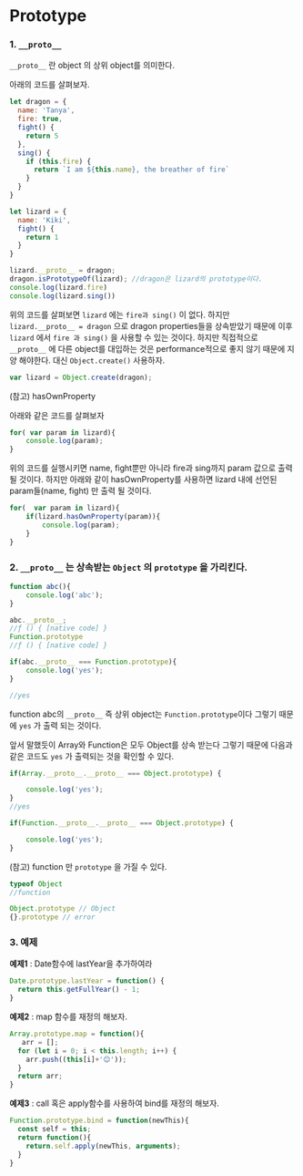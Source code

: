 # Prototype

### 1. `__proto__`

`__proto__` 란 object 의 상위 object를 의미한다.

아래의 코드를 살펴보자.

```js 
let dragon = {
  name: 'Tanya',
  fire: true,
  fight() {
    return 5
  },
  sing() {
    if (this.fire) {
      return `I am ${this.name}, the breather of fire`
    }
  }
}

let lizard = {
  name: 'Kiki',
  fight() {
    return 1
  }
}

lizard.__proto__ = dragon;
dragon.isPrototypeOf(lizard); //dragon은 lizard의 prototype이다.
console.log(lizard.fire)
console.log(lizard.sing())
```

위의 코드를 살펴보면 `lizard` 에는 `fire과 sing()` 이 없다. 하지만 `lizard.__proto__ = dragon` 으로 dragon properties들을 상속받았기 때문에 이후 `lizard` 에서 `fire 과 sing()` 을 사용할 수 있는 것이다. 하지만 직접적으로 `__proto__` 에 다른 object를 대입하는 것은 performance적으로 좋지 않기 때문에 지양 해야한다. 대신 `Object.create()` 사용하자.

```js 
var lizard = Object.create(dragon);
```



(참고) hasOwnProperty

아래와 같은 코드를 살펴보자

```js 
for( var param in lizard){
	console.log(param);
}
```

위의 코드를 실행시키면 name, fight뿐만 아니라 fire과 sing까지 param 값으로 출력 될 것이다. 하지만 아래와 같이 hasOwnProperty를 사용하면 lizard 내에 선언된 param들(name, fight) 만 출력 될 것이다.

```js 
for(  var param in lizard){
	if(lizard.hasOwnProperty(param)){
		console.log(param);
	}
}
```

### 2. `__proto__` 는 상속받는 `Object` 의 `prototype` 을 가리킨다.

```js 
function abc(){
	console.log('abc');
}

abc.__proto__;
//ƒ () { [native code] }
Function.prototype
//ƒ () { [native code] }

if(abc.__proto__ === Function.prototype){
	console.log('yes');
}

//yes
```

function abc의 `__proto__` 즉 상위 object는 `Function.prototype`이다 그렇기 때문에 `yes` 가 출력 되는 것이다.

앞서 말했듯이 Array와 Function은 모두 Object를 상속 받는다 그렇기 때문에 다음과 같은 코드도 `yes` 가 출력되는 것을 확인할 수 있다.

```js 
if(Array.__proto__.__proto__ === Object.prototype) {

	console.log('yes');
}
//yes

if(Function.__proto__.__proto__ === Object.prototype) {

	console.log('yes');
}
```

(참고) function 만 `prototype` 을 가질 수 있다.

```js 
typeof Object 
//function

Object.prototype // Object
{}.prototype // error
```

### 3. 예제

**예제1** : Date함수에 lastYear을 추가하여라

```js 
Date.prototype.lastYear = function() {
  return this.getFullYear() - 1;
}
```

**예제2** : map 함수를 재정의 해보자.

```js 
Array.prototype.map = function(){
   arr = [];
  for (let i = 0; i < this.length; i++) {
    arr.push((this[i]+'😊'));
  }
  return arr;
}
```

**예제3** : call 혹은 apply함수를 사용하여 bind를 재정의 해보자.

```js 
Function.prototype.bind = function(newThis){
  const self = this;
  return function(){
    return.self.apply(newThis, arguments);
  }
}
```



